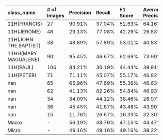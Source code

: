 | class_name            | # of Images   | Precision   | Recall   | F1 Score   | Average Precision   |
|:----------------------|:--------------|:------------|:---------|:-----------|:--------------------|
| 11H(FRANCIS)          | 27            | 90.91%      | 37.04%   | 52.63%     | 64.16%              |
| 11H(JEROME)           | 48            | 29.13%      | 77.08%   | 42.29%     | 26.83%              |
| 11H(JOHN THE BAPTIST) | 38            | 48.89%      | 57.89%   | 53.01%     | 40.83%              |
| 11HH(MARY MAGDALENE)  | 90            | 95.45%      | 46.67%   | 62.69%     | 73.90%              |
| 11H(PAUL)             | 106           | 84.21%      | 30.19%   | 44.44%     | 39.91%              |
| 11H(PETER)            | 71            | 71.11%      | 45.07%   | 55.17%     | 46.82%              |
| nan                   | 65            | 65.96%      | 47.69%   | 55.36%     | 46.63%              |
| nan                   | 62            | 41.13%      | 82.26%   | 54.84%     | 46.93%              |
| nan                   | 34            | 34.09%      | 44.12%   | 38.46%     | 26.97%              |
| nan                   | 36            | 45.45%      | 41.67%   | 43.48%     | 43.90%              |
| nan                   | 15            | 11.76%      | 26.67%   | 16.33%     | 32.30%              |
| Macro                 | -             | 56.19%      | 48.76%   | 47.15%     | 44.47%              |
| Micro                 | -             | 49.16%      | 49.16%   | 49.16%     | 39.22%              |